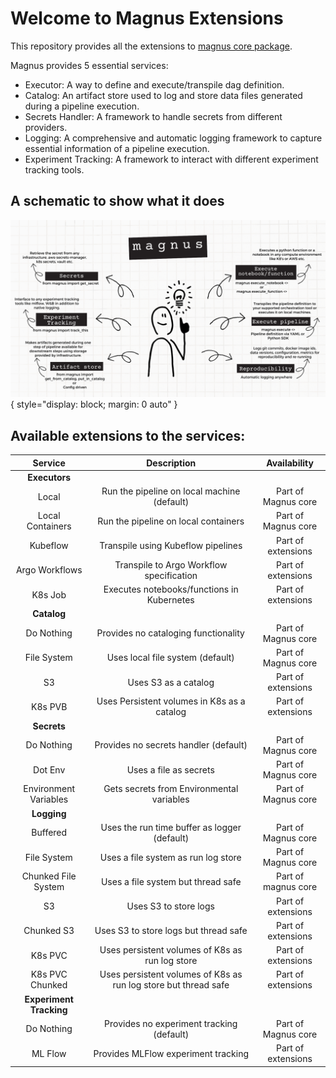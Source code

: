 # Welcome to Magnus Extensions

This repository provides all the extensions to [magnus core package](https://github.com/AstraZeneca/magnus-core).

Magnus provides 5 essential services:

- Executor: A way to define and execute/transpile dag definition.
- Catalog: An artifact store used to log and store data files generated during a pipeline execution.
- Secrets Handler: A framework to handle secrets from different providers.
- Logging: A comprehensive and automatic logging framework to capture essential information of a pipeline execution.
- Experiment Tracking: A framework to interact with different experiment tracking tools.

## A schematic to show what it does

![works](assets/work.png){ style="display: block; margin: 0 auto" }

## Available extensions to the services:

| Service     | Description                          |   Availability   |
| :---------: | :----------------------------------: |  :-------------: |
| **Executors**   |                                      |                  |
| Local       | Run the pipeline on local machine (default) |   Part of Magnus core |
| Local Containers    | Run the pipeline on local containers | Part of Magnus core |
| Kubeflow    | Transpile using Kubeflow pipelines | Part of extensions |
| Argo Workflows    | Transpile to Argo Workflow specification | Part of extensions |
| K8s Job    | Executes notebooks/functions in Kubernetes | Part of extensions |
| **Catalog**     |                                      |                  |
| Do Nothing  | Provides no cataloging functionality |   Part of Magnus core |
| File System  | Uses local file system (default) |   Part of Magnus core |
| S3 | Uses S3 as a catalog | Part of extensions |
| K8s PVB | Uses Persistent volumes in K8s as a catalog | Part of extensions |
| **Secrets**     |                                      |                  |
| Do Nothing  | Provides no secrets handler (default) |   Part of Magnus core |
| Dot Env  | Uses a file as secrets  |   Part of Magnus core |
| Environment Variables  | Gets secrets from Environmental variables  |   Part of Magnus core |
| **Logging**     |                                      |                  |
|   Buffered  | Uses the run time buffer as logger (default) |   Part of Magnus core |
| File System  | Uses a file system as run log store  |   Part of Magnus core |
| Chunked File System | Uses a file system but thread safe | Part of magnus core |
| S3 | Uses S3 to store logs | Part of extensions |
| Chunked S3 | Uses S3 to store logs but thread safe | Part of extensions |
| K8s PVC | Uses persistent volumes of K8s as run log store | Part of extensions |
| K8s PVC Chunked | Uses persistent volumes of K8s as run log store but thread safe | Part of extensions |
| **Experiment Tracking**     |                                      |                  |
|   Do Nothing  | Provides no experiment tracking (default) |   Part of Magnus core |
|   ML Flow  | Provides MLFlow experiment tracking |   Part of extensions |
